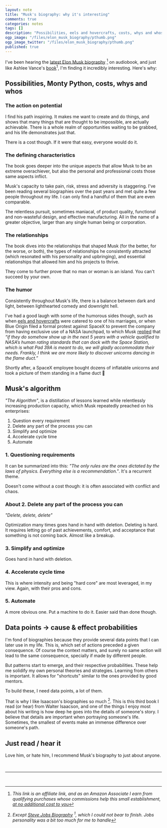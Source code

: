 ```yaml
---
layout: note
title: "Musk's biography: why it's interesting"
comments: true
categories: notes
tags: []
description: "Possibilities, eels and hovercrafts, costs, whys and whos, the algorithm"
ogp_image: "/files/elon_musk_biography/pthumb.png"
ogp_image_twitter: "/files/elon_musk_biography/pthumb.png"
published: true
---
```


I've been hearing the [latest Elon Musk biography](https://amzn.to/3I97bBi) [^1] on audiobook, and just like Ashlee Vance's [book](https://amzn.to/3I5hUNu)<sup>1</sup>, I'm finding it incredibly interesting. Here's why:

## Possibilities, Monty Python, costs, whys and whos

### The action on potential

I find his path inspiring. It makes me want to create and do things, and shows that many things that are thought to be impossible, are actually achievable. There is a whole realm of opportunities waiting to be grabbed, and his life demonstrates just that.

There is a cost though. If it were that easy, everyone would do it.

### The defining characteristics

The book goes deeper into the unique aspects that allow Musk to be an extreme overachiever, but also the personal and professional costs those same aspects inflict.

Musk's capacity to take pain, risk, stress and adversity is staggering. I've been reading several biographies over the past years and met quite a few people throughout my life. I can only find a handful of them that are even comparable.

The relentless pursuit, sometimes maniacal, of product quality, functional and non-wasteful design, and effective manufacturing. All in the name of a greater objective, larger than any single human being or corporation.

### The relationships

The book dives into the relationships that shaped Musk (for the better, for the worse, or both), the types of relationships he consistently attracted (which resonated with his personality and upbringing), and essential relationships that allowed him and his projects to thrive.

They come to further prove that no man or woman is an island. You can't succeed by your own.

### The humor

Consistently throughout Musk's life, there is a balance between dark and light, between lighthearted comedy and downright hell.

I've had a good laugh with some of the humorous sides though, such as when [eels and hovercrafts](https://www.youtube.com/watch?v=grA5XmBRC6g) were catered to one of his marriages, or when Blue Origin filed a formal protest against SpaceX to prevent the company from having exclusive use of a NASA launchpad, to which Musk [replied](https://spacenews.com/37389musk-calls-out-blue-origin-ula-for-phony-blocking-tactic-on-shuttle-pad/) that *“if they do somehow show up in the next  5 years with a vehicle qualified to NASA’s human rating standards that can dock with the Space Station, which is what Pad 39A is meant to do, we will gladly accommodate their needs. Frankly, I think we are more likely to discover unicorns dancing in the flame duct.”*

Shortly after, a SpaceX employee bought dozens of inflatable unicorns and took a picture of them standing in a flame duct 🦄


## Musk's algorithm

*"The Algorithm"*, is a distillation of lessons learned while relentlessly increasing production capacity, which Musk repeatedly preached on his enterprises:

1. Question every requirement
2. Delete any part of the process you can
3. Simplify and optimize
4. Accelerate cycle time
5. Automate


### 1. Questioning requirements

It can be summarized into this: *"The only rules are the ones dictated by the laws of physics. Everything else is a recommendation."*. It's a recurrent theme.

Doesn't come without a cost though: it is often associated with conflict and chaos.

### About 2. Delete any part of the process you can

*"Delete, delete, delete"*

Optimization many times goes hand in hand with deletion. Deleting is hard. It requires letting go of past achievements, comfort, and acceptance that something is not coming back. Almost like a breakup.


### 3. Simplify and optimize

Goes hand in hand with deletion.

### 4. Accelerate cycle time

This is where intensity and being "hard core" are most leveraged, in my view. Again, with their pros and cons.

### 5. Automate

A more obvious one. Put a machine to do it. Easier said than done though.

## Data points -> cause & effect probabilities

I'm fond of biographies because they provide several data points that I can later use in my life. This is, which set of actions preceded a given consequence. Of course the context matters, and surely no same action will lead to the same consequence, specially if made by different people.

But patterns start to emerge, and their respective probabilities. These help me solidify my own personal theories and strategies. Learning from others is important. It allows for "shortcuts" similar to the ones provided by good mentors.

To build these, I need data points, a lot of them.

That is why I like Isaacson's biographies so much [^2]. This is this third book I read (or hear) from Walter Isaacson, and one of the things I enjoy most about his writing is how deep he goes into the details of someone's story. I believe that details are important when portraying someone's life. Sometimes, the smallest of events make an immense difference over someone's path.

## Just read / hear it

Love him, or hate him, I recommend Musk's biography to just about anyone.

<br/>
<hr/>
<br/>

[^1]: *This link is an affiliate link, and as an Amazon Associate I earn from qualifying purchases whose commissions help this small establishment, <u>at no additional cost to you</u>*
[^2]: *Except [Steve Jobs Biography](https://amzn.to/48m3D9u) <sup>1</sup>, which I could not bear to finish. Jobs personality was a bit too much for me to handle*